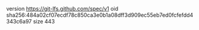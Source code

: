 version https://git-lfs.github.com/spec/v1
oid sha256:484a02cf07ecdf78c850ca3e0b1a08dff3d909ec55eb7ed0fcfefdd4343c6a97
size 443
